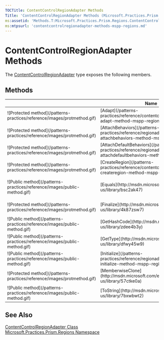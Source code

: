 ```yaml
---
TOCTitle: ContentControlRegionAdapter Methods
Title: 'ContentControlRegionAdapter Methods (Microsoft.Practices.Prism.Regions)'
ms:assetid: 'Methods.T:Microsoft.Practices.Prism.Regions.ContentControlRegionAdapter'
ms:mtpsurl: 'contentcontrolregionadapter-methods-mspp-regions.md'
---
```



# ContentControlRegionAdapter Methods

The [ContentControlRegionAdapter](/patterns-practices/reference/contentcontrolregionadapter-class-mspp-regions) type exposes the following members.

## Methods


<table>

<thead>
<tr class="header">
<th> </th>
<th>Name</th>
<th>Description</th>
</tr>
</thead>
<tbody>
<tr class="odd">
<td>![Protected method](/patterns-practices/reference/images/protmethod.gif)</td>
<td>[Adapt](/patterns-practices/reference/contentcontrolregionadapter-adapt-method-mspp-regions))</td>
<td><div class="summary">
Adapts a [ContentControl](http://msdn.microsoft.com/en-us/library/ms609797) to an [IRegion](/patterns-practices/reference/iregion-interface-mspp-regions).
</div>
(Overrides [RegionAdapterBase(Of T).Adapt(IRegion, T)]<a href="/patterns-practices/reference/iregion-interface-mspp-regions)"></a>.)</td>
</tr>
<tr class="even">
<td>![Protected method](/patterns-practices/reference/images/protmethod.gif)</td>
<td>[AttachBehaviors](/patterns-practices/reference/regionadapterbase-t-attachbehaviors-method-mspp-regions)</td>
<td><div class="summary">
Template method to attach new behaviors.
</div>
(Inherited from [RegionAdapterBase(Of T)]<a href="/patterns-practices/reference/regionadapterbase-t-class-mspp-regions"></a>.)</td>
</tr>
<tr class="odd">
<td>![Protected method](/patterns-practices/reference/images/protmethod.gif)</td>
<td>[AttachDefaultBehaviors](/patterns-practices/reference/regionadapterbase-t-attachdefaultbehaviors-method-mspp-regions)</td>
<td><div class="summary">
This method adds the default behaviors by using the [IRegionBehaviorFactory](/patterns-practices/reference/iregionbehaviorfactory-interface-mspp-regions) object.
</div>
(Inherited from [RegionAdapterBase(Of T)]<a href="/patterns-practices/reference/regionadapterbase-t-class-mspp-regions"></a>.)</td>
</tr>
<tr class="even">
<td>![Protected method](/patterns-practices/reference/images/protmethod.gif)</td>
<td>[CreateRegion](/patterns-practices/reference/contentcontrolregionadapter-createregion-method-mspp-regions)</td>
<td><div class="summary">
Creates a new instance of [SingleActiveRegion](https://msdn.microsoft.com/library/microsoft.practices.prism.regions.singleactiveregion).
</div>
(Overrides [RegionAdapterBase(Of T).CreateRegion]<a href="/patterns-practices/reference/regionadapterbase-t-createregion-method-mspp-regions"></a>.)</td>
</tr>
<tr class="odd">
<td>![Public method](/patterns-practices/reference/images/public-method.gif)</td>
<td>[Equals](http://msdn.microsoft.com/en-us/library/bsc2ak47)</td>
<td><div class="summary">
Determines whether the specified [Object](http://msdn.microsoft.com/en-us/library/e5kfa45b) is equal to the current [Object](http://msdn.microsoft.com/en-us/library/e5kfa45b).
</div>
(Inherited from [Object](http://msdn.microsoft.com/en-us/library/e5kfa45b).)</td>
</tr>
<tr class="even">
<td>![Protected method](/patterns-practices/reference/images/protmethod.gif)</td>
<td>[Finalize](http://msdn.microsoft.com/en-us/library/4k87zsw7)</td>
<td><div class="summary">
Allows an object to try to free resources and perform other cleanup operations before it is reclaimed by garbage collection.
</div>
(Inherited from [Object](http://msdn.microsoft.com/en-us/library/e5kfa45b).)</td>
</tr>
<tr class="odd">
<td>![Public method](/patterns-practices/reference/images/public-method.gif)</td>
<td>[GetHashCode](http://msdn.microsoft.com/en-us/library/zdee4b3y)</td>
<td><div class="summary">
Serves as a hash function for a particular type.
</div>
(Inherited from [Object](http://msdn.microsoft.com/en-us/library/e5kfa45b).)</td>
</tr>
<tr class="even">
<td>![Public method](/patterns-practices/reference/images/public-method.gif)</td>
<td>[GetType](http://msdn.microsoft.com/en-us/library/dfwy45w9)</td>
<td><div class="summary">
Gets the [Type](http://msdn.microsoft.com/en-us/library/42892f65) of the current instance.
</div>
(Inherited from [Object](http://msdn.microsoft.com/en-us/library/e5kfa45b).)</td>
</tr>
<tr class="odd">
<td>![Public method](/patterns-practices/reference/images/public-method.gif)</td>
<td>[Initialize](/patterns-practices/reference/regionadapterbase-t-initialize-method-mspp-regions)</td>
<td><div class="summary">
Adapts an object and binds it to a new [IRegion](/patterns-practices/reference/iregion-interface-mspp-regions).
</div>
(Inherited from [RegionAdapterBase(Of T)]<a href="/patterns-practices/reference/regionadapterbase-t-class-mspp-regions"></a>.)</td>
</tr>
<tr class="even">
<td>![Protected method](/patterns-practices/reference/images/protmethod.gif)</td>
<td>[MemberwiseClone](http://msdn.microsoft.com/en-us/library/57ctke0a)</td>
<td><div class="summary">
Creates a shallow copy of the current [Object](http://msdn.microsoft.com/en-us/library/e5kfa45b).
</div>
(Inherited from [Object](http://msdn.microsoft.com/en-us/library/e5kfa45b).)</td>
</tr>
<tr class="odd">
<td>![Public method](/patterns-practices/reference/images/public-method.gif)</td>
<td>[ToString](http://msdn.microsoft.com/en-us/library/7bxwbwt2)</td>
<td><div class="summary">
Returns a string that represents the current object.
</div>
(Inherited from [Object](http://msdn.microsoft.com/en-us/library/e5kfa45b).)</td>
</tr>
</tbody>
</table>

## See Also

[ContentControlRegionAdapter Class](/patterns-practices/reference/contentcontrolregionadapter-class-mspp-regions)<br/>
[Microsoft.Practices.Prism.Regions Namespace](/patterns-practices/reference/mspp-regions-namespace)